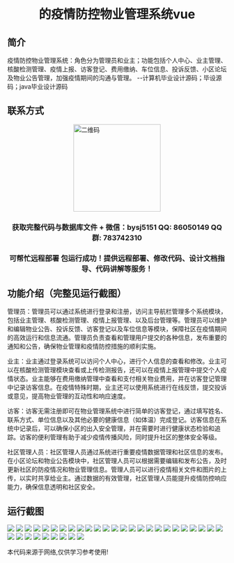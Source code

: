 <p><h1 align="center">的疫情防控物业管理系统vue</h1></p>

## 简介
疫情防控物业管理系统：角色分为管理员和业主；功能包括个人中心、业主管理、核酸检测管理、疫情上报、访客登记、费用缴纳、车位信息、投诉反馈、小区论坛及物业公告管理，加强疫情期间的沟通与管理。    --计算机毕业设计源码；毕设源码；java毕业设计源码


## 联系方式
<img src="https://bs-1329754181.cos.ap-shanghai.myqcloud.com/wx.jpg" alt="二维码" style="display: block; margin: 0 auto;" width="200px">
<p><h3 align="center">获取完整代码与数据库文件 + 微信：bysj5151 QQ: 86050149 QQ群: 783742310</h3></p>
<p><h3 align="center">可帮忙远程部署 包运行成功！提供远程部署、修改代码、设计文档指导、代码讲解等服务！</h3></p>

## 功能介绍（完整见运行截图）
管理员：管理员可以通过系统进行登录和注册，访问主导航栏管理多个系统模块，包括业主管理、核酸检测管理、疫情上报管理、以及后台管理等。管理员可以维护和编辑物业公告、投诉反馈、访客登记以及车位信息等模块，保障社区在疫情期间的高效运行和信息流通。管理员负责查看和管理用户提交的各种信息，发布重要的通知和公告，确保物业管理和疫情防控措施的顺利实施。

业主：业主通过登录系统可以访问个人中心，进行个人信息的查看和修改。业主可以在核酸检测管理模块查看或上传检测报告，还可以在疫情上报管理中提交个人疫情状态。业主能够在费用缴纳管理中查看和支付相关物业费用，并在访客登记管理中记录访客信息。在疫情特殊时期，业主还可以使用系统进行在线反馈，提交投诉或意见，提高物业管理的互动性和响应速度。

访客：访客无需注册即可在物业管理系统中进行简单的访客登记，通过填写姓名、联系方式、单位信息以及其他必要的健康信息（如体温）完成登记。访客信息在系统中记录后，可以确保小区的出入安全管理，并在需要时进行健康状态检验和追踪。访客的便利管理有助于减少疫情传播风险，同时提升社区的整体安全等级。

社区管理人员：社区管理人员通过系统进行重要疫情数据管理和社区信息的发布。在小区论坛和物业公告模块中，社区管理人员可以根据需要编辑和发布公告，及时更新社区的防疫情况和物业管理信息。管理人员可以进行疫情相关文件和图片的上传，以实时共享给业主。通过数据的有效管理，社区管理人员能提升疫情防控响应能力，确保信息透明和社区安全。


## 运行截图
![](https://bs-1329754181.cos.ap-shanghai.myqcloud.com/ssm/PandemicPreventionPropertyManagementSystem/img/001.jpg)
![](https://bs-1329754181.cos.ap-shanghai.myqcloud.com/ssm/PandemicPreventionPropertyManagementSystem/img/002.jpg)
![](https://bs-1329754181.cos.ap-shanghai.myqcloud.com/ssm/PandemicPreventionPropertyManagementSystem/img/003.jpg)
![](https://bs-1329754181.cos.ap-shanghai.myqcloud.com/ssm/PandemicPreventionPropertyManagementSystem/img/004.jpg)
![](https://bs-1329754181.cos.ap-shanghai.myqcloud.com/ssm/PandemicPreventionPropertyManagementSystem/img/005.jpg)
![](https://bs-1329754181.cos.ap-shanghai.myqcloud.com/ssm/PandemicPreventionPropertyManagementSystem/img/006.jpg)
![](https://bs-1329754181.cos.ap-shanghai.myqcloud.com/ssm/PandemicPreventionPropertyManagementSystem/img/007.jpg)
![](https://bs-1329754181.cos.ap-shanghai.myqcloud.com/ssm/PandemicPreventionPropertyManagementSystem/img/008.jpg)
![](https://bs-1329754181.cos.ap-shanghai.myqcloud.com/ssm/PandemicPreventionPropertyManagementSystem/img/009.jpg)
![](https://bs-1329754181.cos.ap-shanghai.myqcloud.com/ssm/PandemicPreventionPropertyManagementSystem/img/010.jpg)
![](https://bs-1329754181.cos.ap-shanghai.myqcloud.com/ssm/PandemicPreventionPropertyManagementSystem/img/011.jpg)
![](https://bs-1329754181.cos.ap-shanghai.myqcloud.com/ssm/PandemicPreventionPropertyManagementSystem/img/012.jpg)
![](https://bs-1329754181.cos.ap-shanghai.myqcloud.com/ssm/PandemicPreventionPropertyManagementSystem/img/013.jpg)
![](https://bs-1329754181.cos.ap-shanghai.myqcloud.com/ssm/PandemicPreventionPropertyManagementSystem/img/014.jpg)
![](https://bs-1329754181.cos.ap-shanghai.myqcloud.com/ssm/PandemicPreventionPropertyManagementSystem/img/015.jpg)
![](https://bs-1329754181.cos.ap-shanghai.myqcloud.com/ssm/PandemicPreventionPropertyManagementSystem/img/016.jpg)
![](https://bs-1329754181.cos.ap-shanghai.myqcloud.com/ssm/PandemicPreventionPropertyManagementSystem/img/017.jpg)
![](https://bs-1329754181.cos.ap-shanghai.myqcloud.com/ssm/PandemicPreventionPropertyManagementSystem/img/018.jpg)
![](https://bs-1329754181.cos.ap-shanghai.myqcloud.com/ssm/PandemicPreventionPropertyManagementSystem/img/019.jpg)
![](https://bs-1329754181.cos.ap-shanghai.myqcloud.com/ssm/PandemicPreventionPropertyManagementSystem/img/020.jpg)
![](https://bs-1329754181.cos.ap-shanghai.myqcloud.com/ssm/PandemicPreventionPropertyManagementSystem/img/021.jpg)
![](https://bs-1329754181.cos.ap-shanghai.myqcloud.com/ssm/PandemicPreventionPropertyManagementSystem/img/022.jpg)
![](https://bs-1329754181.cos.ap-shanghai.myqcloud.com/ssm/PandemicPreventionPropertyManagementSystem/img/023.jpg)
![](https://bs-1329754181.cos.ap-shanghai.myqcloud.com/ssm/PandemicPreventionPropertyManagementSystem/img/024.jpg)
![](https://bs-1329754181.cos.ap-shanghai.myqcloud.com/ssm/PandemicPreventionPropertyManagementSystem/img/025.jpg)
![](https://bs-1329754181.cos.ap-shanghai.myqcloud.com/ssm/PandemicPreventionPropertyManagementSystem/img/026.jpg)
![](https://bs-1329754181.cos.ap-shanghai.myqcloud.com/ssm/PandemicPreventionPropertyManagementSystem/img/027.jpg)
![](https://bs-1329754181.cos.ap-shanghai.myqcloud.com/ssm/PandemicPreventionPropertyManagementSystem/img/028.jpg)
![](https://bs-1329754181.cos.ap-shanghai.myqcloud.com/ssm/PandemicPreventionPropertyManagementSystem/img/029.jpg)
![](https://bs-1329754181.cos.ap-shanghai.myqcloud.com/ssm/PandemicPreventionPropertyManagementSystem/img/030.jpg)
![](https://bs-1329754181.cos.ap-shanghai.myqcloud.com/ssm/PandemicPreventionPropertyManagementSystem/img/031.jpg)
![](https://bs-1329754181.cos.ap-shanghai.myqcloud.com/ssm/PandemicPreventionPropertyManagementSystem/img/032.jpg)
![](https://bs-1329754181.cos.ap-shanghai.myqcloud.com/ssm/PandemicPreventionPropertyManagementSystem/img/033.jpg)
![](https://bs-1329754181.cos.ap-shanghai.myqcloud.com/ssm/PandemicPreventionPropertyManagementSystem/img/034.jpg)

<p>本代码来源于网络,仅供学习参考使用!</p>
